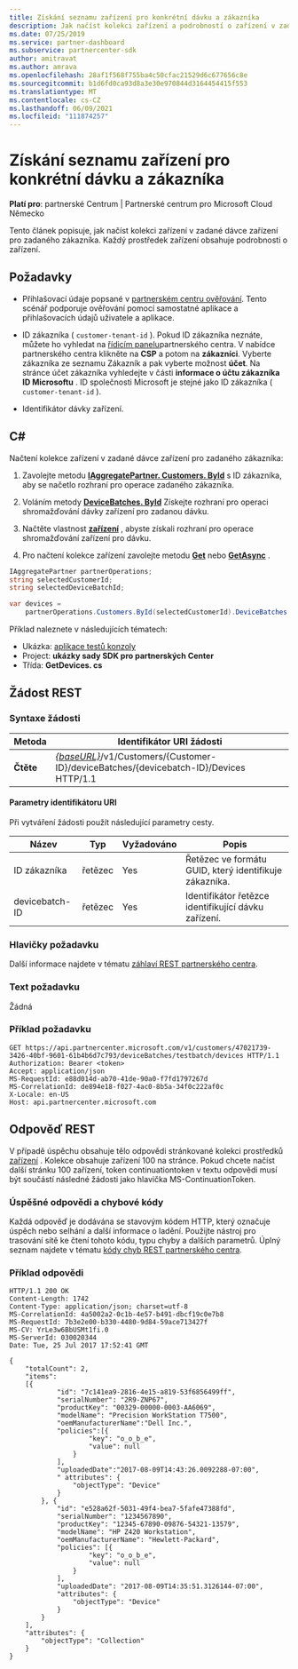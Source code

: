 ```yaml
---
title: Získání seznamu zařízení pro konkrétní dávku a zákazníka
description: Jak načíst kolekci zařízení a podrobností o zařízení v zadané dávce zařízení pro zákazníka.
ms.date: 07/25/2019
ms.service: partner-dashboard
ms.subservice: partnercenter-sdk
author: amitravat
ms.author: amrava
ms.openlocfilehash: 28af1f568f755ba4c50cfac21529d6c677656c8e
ms.sourcegitcommit: b1d6fd0ca93d8a3e30e970844d3164454415f553
ms.translationtype: MT
ms.contentlocale: cs-CZ
ms.lasthandoff: 06/09/2021
ms.locfileid: "111874257"
---
```

# <a name="get-a-list-of-devices-for-the-specified-batch-and-customer"></a>Získání seznamu zařízení pro konkrétní dávku a zákazníka

**Platí pro**: partnerské Centrum | Partnerské centrum pro Microsoft Cloud Německo

Tento článek popisuje, jak načíst kolekci zařízení v zadané dávce zařízení pro zadaného zákazníka. Každý prostředek zařízení obsahuje podrobnosti o zařízení.

## <a name="prerequisites"></a>Požadavky

- Přihlašovací údaje popsané v [partnerském centru ověřování](partner-center-authentication.md). Tento scénář podporuje ověřování pomocí samostatné aplikace a přihlašovacích údajů uživatele a aplikace.

- ID zákazníka ( `customer-tenant-id` ). Pokud ID zákazníka neznáte, můžete ho vyhledat na [řídicím panelu](https://partner.microsoft.com/dashboard)partnerského centra. V nabídce partnerského centra klikněte na **CSP** a potom na **zákazníci**. Vyberte zákazníka ze seznamu Zákazník a pak vyberte možnost **účet**. Na stránce účet zákazníka vyhledejte v části **informace o účtu zákazníka** **ID Microsoftu** . ID společnosti Microsoft je stejné jako ID zákazníka ( `customer-tenant-id` ).

- Identifikátor dávky zařízení.

## <a name="c"></a>C\#

Načtení kolekce zařízení v zadané dávce zařízení pro zadaného zákazníka:

1. Zavolejte metodu [**IAggregatePartner. Customers. ById**](/dotnet/api/microsoft.store.partnercenter.customers.icustomercollection.byid) s ID zákazníka, aby se načetlo rozhraní pro operace zadaného zákazníka.

2. Voláním metody [**DeviceBatches. ById**](/dotnet/api/microsoft.store.partnercenter.devicesdeployment.idevicesbatchcollection.byid) Získejte rozhraní pro operaci shromažďování dávky zařízení pro zadanou dávku.

3. Načtěte vlastnost [**zařízení**](/dotnet/api/microsoft.store.partnercenter.devicesdeployment.idevicesbatch.devices) , abyste získali rozhraní pro operace shromažďování zařízení pro dávku.

4. Pro načtení kolekce zařízení zavolejte metodu [**Get**](/dotnet/api/microsoft.store.partnercenter.devicesdeployment.idevicecollection.get) nebo [**GetAsync**](/dotnet/api/microsoft.store.partnercenter.devicesdeployment.idevicecollection.getasync) .

``` csharp
IAggregatePartner partnerOperations;
string selectedCustomerId;
string selectedDeviceBatchId;

var devices =
    partnerOperations.Customers.ById(selectedCustomerId).DeviceBatches.ById(selectedDeviceBatchId).Devices.Get();
```

Příklad naleznete v následujících tématech:

- Ukázka: [aplikace testů konzoly](console-test-app.md)
- Project: **ukázky sady SDK pro partnerských Center**
- Třída: **GetDevices. cs**

## <a name="rest-request"></a>Žádost REST

### <a name="request-syntax"></a>Syntaxe žádosti

| Metoda  | Identifikátor URI žádosti                                                                                                            |
|---------|------------------------------------------------------------------------------------------------------------------------|
| **Čtěte** | [*{baseURL}*](partner-center-rest-urls.md)/v1/Customers/{Customer-ID}/deviceBatches/{devicebatch-ID}/Devices HTTP/1.1 |

#### <a name="uri-parameters"></a>Parametry identifikátoru URI

Při vytváření žádosti použít následující parametry cesty.

| Název           | Typ   | Vyžadováno | Popis                                           |
|----------------|--------|----------|-------------------------------------------------------|
| ID zákazníka    | řetězec | Yes      | Řetězec ve formátu GUID, který identifikuje zákazníka. |
| devicebatch-ID | řetězec | Yes      | Identifikátor řetězce identifikující dávku zařízení. |

### <a name="request-headers"></a>Hlavičky požadavku

Další informace najdete v tématu [záhlaví REST partnerského centra](headers.md).

### <a name="request-body"></a>Text požadavku

Žádná

### <a name="request-example"></a>Příklad požadavku

```http
GET https://api.partnercenter.microsoft.com/v1/customers/47021739-3426-40bf-9601-61b4b6d7c793/deviceBatches/testbatch/devices HTTP/1.1
Authorization: Bearer <token>
Accept: application/json
MS-RequestId: e88d014d-ab70-41de-90a0-f7fd1797267d
MS-CorrelationId: de894e18-f027-4ac0-8b5a-34f0c222af0c
X-Locale: en-US
Host: api.partnercenter.microsoft.com
```

## <a name="rest-response"></a>Odpověď REST

V případě úspěchu obsahuje tělo odpovědi stránkované kolekci prostředků [zařízení](device-deployment-resources.md#device) . Kolekce obsahuje zařízení 100 na stránce. Pokud chcete načíst další stránku 100 zařízení, token continuationtoken v textu odpovědi musí být součástí následné žádosti jako hlavička MS-ContinuationToken.

### <a name="response-success-and-error-codes"></a>Úspěšné odpovědi a chybové kódy

Každá odpověď je dodávána se stavovým kódem HTTP, který označuje úspěch nebo selhání a další informace o ladění. Použijte nástroj pro trasování sítě ke čtení tohoto kódu, typu chyby a dalších parametrů. Úplný seznam najdete v tématu [kódy chyb REST partnerského centra](error-codes.md).

### <a name="response-example"></a>Příklad odpovědi

```http
HTTP/1.1 200 OK
Content-Length: 1742
Content-Type: application/json; charset=utf-8
MS-CorrelationId: 4a5002a2-0c1b-4e57-b491-dbcf19c0e7b8
MS-RequestId: 7b3e2e00-b330-4480-9d84-59ace713427f
MS-CV: YrLe3w6BbUSMt1fi.0
MS-ServerId: 030020344
Date: Tue, 25 Jul 2017 17:52:41 GMT

{
    "totalCount": 2,
    "items":
    [{
            "id": "7c141ea9-2816-4e15-a819-53f6856499ff",
            "serialNumber": "2R9-ZNP67",
            "productKey": "00329-00000-0003-AA6069",
            "modelName": "Precision WorkStation T7500",
            "oemManufacturerName":"Dell Inc.",
            "policies":[{
                    "key": "o_o_b_e",
                    "value": null
                }
            ],
            "uploadedDate":"2017-08-09T14:43:26.0092288-07:00",
            " attributes": {
                "objectType": "Device"
            }
        }, {
            "id": "e528a62f-5031-49f4-bea7-5fafe47388fd",
            "serialNumber": "1234567890",
            "productKey": "12345-67890-09876-54321-13579",
            "modelName": "HP Z420 Workstation",
            "oemManufacturerName": "Hewlett-Packard",
            "policies": [{
                    "key": "o_o_b_e",
                    "value": null
                }
            ],
            "uploadedDate": "2017-08-09T14:35:51.3126144-07:00",
            "attributes": {
                "objectType": "Device"
            }
        }
    ],
    "attributes": {
        "objectType": "Collection"
    }
}
```
